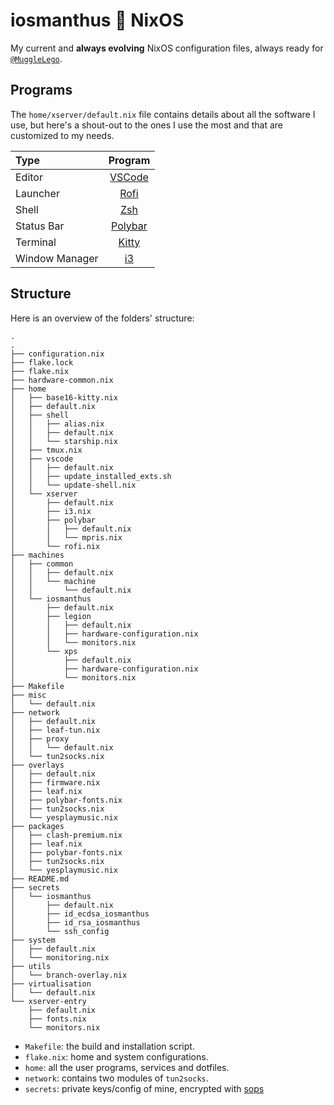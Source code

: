 iosmanthus 💓 NixOS
==========

My current and **always evolving** NixOS configuration files, always ready for [`@MuggleLego`](https://github.com/MuggleLego).

## Programs

The `home/xserver/default.nix` file contains details about all the software I use, but here's a shout-out to the ones I use the most and that are customized to my needs.

| Type           |                   Program                    |
| :------------- | :------------------------------------------: |
| Editor         |   [VSCode](https://code.visualstudio.com)    |
| Launcher       |  [Rofi](https://github.com/davatorium/rofi)  |
| Shell          |          [Zsh](https://www.zsh.org)          |
| Status Bar     |     [Polybar](https://polybar.github.io)     |
| Terminal       | [Kitty](https://github.com/kovidgoyal/kitty) |
| Window Manager |            [i3](https://i3wm.org)            |

## Structure

Here is an overview of the folders' structure:

```
.
.
├── configuration.nix
├── flake.lock
├── flake.nix
├── hardware-common.nix
├── home
│   ├── base16-kitty.nix
│   ├── default.nix
│   ├── shell
│   │   ├── alias.nix
│   │   ├── default.nix
│   │   └── starship.nix
│   ├── tmux.nix
│   ├── vscode
│   │   ├── default.nix
│   │   ├── update_installed_exts.sh
│   │   └── update-shell.nix
│   └── xserver
│       ├── default.nix
│       ├── i3.nix
│       ├── polybar
│       │   ├── default.nix
│       │   └── mpris.nix
│       └── rofi.nix
├── machines
│   ├── common
│   │   ├── default.nix
│   │   └── machine
│   │       └── default.nix
│   └── iosmanthus
│       ├── default.nix
│       ├── legion
│       │   ├── default.nix
│       │   ├── hardware-configuration.nix
│       │   └── monitors.nix
│       └── xps
│           ├── default.nix
│           ├── hardware-configuration.nix
│           └── monitors.nix
├── Makefile
├── misc
│   └── default.nix
├── network
│   ├── default.nix
│   ├── leaf-tun.nix
│   ├── proxy
│   │   └── default.nix
│   └── tun2socks.nix
├── overlays
│   ├── default.nix
│   ├── firmware.nix
│   ├── leaf.nix
│   ├── polybar-fonts.nix
│   ├── tun2socks.nix
│   └── yesplaymusic.nix
├── packages
│   ├── clash-premium.nix
│   ├── leaf.nix
│   ├── polybar-fonts.nix
│   ├── tun2socks.nix
│   └── yesplaymusic.nix
├── README.md
├── secrets
│   └── iosmanthus
│       ├── default.nix
│       ├── id_ecdsa_iosmanthus
│       ├── id_rsa_iosmanthus
│       └── ssh_config
├── system
│   ├── default.nix
│   └── monitoring.nix
├── utils
│   └── branch-overlay.nix
├── virtualisation
│   └── default.nix
└── xserver-entry
    ├── default.nix
    ├── fonts.nix
    └── monitors.nix
```

- `Makefile`: the build and installation script.
- `flake.nix`: home and system configurations.
- `home`: all the user programs, services and dotfiles.
- `network`: contains two modules of `tun2socks`.
- `secrets`: private keys/config of mine, encrypted with [sops](https://github.com/mozilla/sops)
